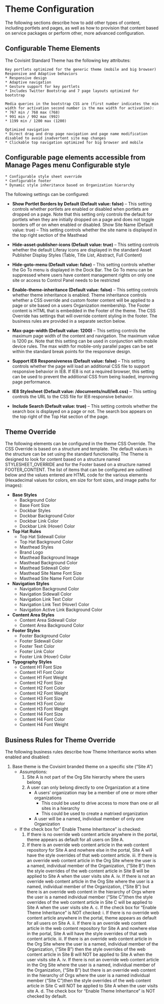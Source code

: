 # Theme Configuration
The following sections describe how to add other types of content, including portlets and pages, as well as how to provision that content based on service packages or perform other, more advanced configuration.

## Configurable Theme Elements
The Covisint Standard Theme has the following key attributes:
```
Key portlets optimized for the generic theme (mobile and big browser) Responsive and Adaptive behaviors
* Responsive design
* Adaptive navigation
* Gesture support for key portlets
* Includes Twitter Bootstrap and 7 page layouts optimized for bootstrap
```
```
Media queries in the bootstrap CSS are (first number indicates the min width for activation second number is the max width for activation):
* 767 min / 768 max (768)
* 991 min / 992 max (992)
* 1199 min / 1200 max (1200)
```
```
Optimized navigation
* Direct drag and drop page navigation and page name modification disabled to avoid inadvertent site map changes
* Clickable top navigation optimized for big browser and mobile
```
## Configurable page elements accessible from Manage Pages menu Configurable style
    * Configurable style sheet override
    * Configurable footer
    * Dynamic style inheritance based on Organization hierarchy             
The following settings can be configured:
* **Show Portlet Borders by Default (Default value: false)** – This setting controls whether portlets are enabled or disabled when portlets are dropped on a page.  Note that this setting only controls the default for portlets when they are initially dropped on a page and does not toggle borders off or on when enabled or disabled. Show Site Name (Default value: true) – This setting controls whether the site name is displayed in the top right section of the Masthead
 
* **Hide-asset-publisher-icons (Default value: true)** – This setting controls whether the default Liferay icons are displayed in the standard Asset Publisher Display Styles (Table, Title List, Abstract, Full Content)
* **Hide-goto-menu (Default value: false)** – This setting controls whether the Go To menu is displayed in the Dock Bar.  The Go To menu can be suppressed where users have content management rights on only one site or access to Control Panel needs to be restricted
* **Enable-theme-inheritance (Default value: false)** – This setting controls whether theme inheritance is enabled.  Theme inheritance controls whether a CSS override and custom footer content will be applied to a page or site based on a users Organization membership.  The Footer content is HTML that is embedded in the Footer of the theme.  The CSS Override has settings that will override content styling in the footer.  The business rules are provided in a separate section below.
* **Max-page-width (Default value: 1200)** – This setting controls the maximum page width of the content and navigation.  The maximum value is 1200 px.  Note that this setting can be used in conjunction with mobile device rules.  The max width for mobile-only parallel pages can be set within the standard break points for the responsive design.
* **Support IE8 Responsiveness (Default value: false)** – This setting controls whether the page will load an additional CSS file to support responsive behavior in IE8.  If IE8 is not a required browser, this setting can be used to prevent the additional CSS from being loaded, improving page performance.
* **IE8 Stylesheet (Default value: /documents/null/ie8.css)** – This setting controls the URL to the CSS file for IE8 responsive behavior.
* **Include Search (Default value: true)** – This setting controls whether the search box is displayed on a page or not.  The search box appears on the top right of the Top Hat section of the page.

## Theme Override
The following elements can be configured in the theme CSS Override.  The CSS Override is based on a structure and template.  The default values in the structure can be set using the standard functionality.  The Theme is designed to look for content based on a structure named STYLESHEET_OVERRIDE and for the Footer based on a structure named FOOTER_CONTENT.  The list of items that can be configured are outlined below and the values entered are HTML code for the various elements (Hexadecimal values for colors, em size for font sizes, and image paths for images):
* **Base Styles**
    * Background Color
    * Base Font Size
    * Dockbar Styles
    * Dockbar Background Color
    * Dockbar Link Color
    * Dockbar Link (Hover) Color
* **Top Hat Rules**
    * Top Hat Sidewall Color
    * Top Hat Background Color
    * Masthead Styles
    * Brand Logo
    * Masthead Background Image
    * Masthead Background Color
    * Masthead Sidewall Color
    * Masthead Site Name Font Size
    * Masthead Site Name Font Color
* **Navigation Styles**
    * Navigation Background Color
    * Navigation Sidewall Color
    * Navigation Link Text Color
    * Navigation Link Text (Hover) Color
    * Navigation Active Link Background Color
* **Content Area Styles**
    * Content Area Sidewall Color
    * Content Area Background Color
* **Footer Styles**
    * Footer Background Color
    * Footer Sidewall Color
    * Footer Text Color
    * Footer Link Color
    * Footer Link (Hover) Color
* **Typography Styles**
    * Content H1 Font Size
    * Content H1 Font Color
    * Content H1 Font Weight
    * Content H2 Font Size
    * Content H2 Font Color
    * Content H2 Font Weight
    * Content H3 Font Size
    * Content H3 Font Color
    * Content H3 Font Weight
    * Content H4 Font Size
    * Content H4 Font Color
    * Content H4 Font Weight

## Business Rules for Theme Override
The following business rules describe how Theme Inheritance works when enabled and disabled:
1. Base theme is the Covisint branded theme on a specific site (“Site A”)
    * Assumptions:
        1. Site A is not part of the Org Site hierarchy where the users belong
        2. A user can only belong directly to one Organization at a time
            * A users’ organization may be a member of one or more other organizations
                * This could be used to drive access to more than one or all sites in a hierarchy
                * This could be used to create a matrixed organization
            * A user will be a named, individual member of only one Organization
    * If the check box for” Enable Theme Inheritance” is checked:
        1. If there is no override web content article anywhere in the portal, theme appears as default for all users on Site A.
        2. If there is an override web content article in the web content repository for Site A and nowhere else in the portal, Site A will have the style overrides of that web content article.
iii.	If there is an override web content article in the Org Site where the user is a named, individual member of the Organization, (“Site B”) then the style overrides of the web content article in Site B will be applied to Site A when the user visits site A.
iv.	If there is not an override web content article in the Org Site where the user is a named, individual member of the Organization, (“Site B”) but there is an override web content in the hierarchy of Orgs where the user is a named individual member (“Site C”)then the style overrides of the web content article in Site C will be applied to Site A when the user visits site A.
c.	If the check box for “Enable Theme Inheritance” is NOT checked:
i.	If there is no override web content article anywhere in the portal, theme appears as default for all users on Site A.
ii.	If there is an override web content article in the web content repository for Site A and nowhere else in the portal, Site A will have the style overrides of that web content article.
iii.	If there is an override web content article in the Org Site where the user is a named, individual member of the Organization, (“Site B”) then the style overrides of the web content article in Site B will NOT be applied to Site A when the user visits site A.
iv.	If there is not an override web content article in the Org Site where the user is a named, individual member of the Organization, (“Site B”) but there is an override web content in the hierarchy of Orgs where the user is a named individual member (“Site C”)then the style overrides of the web content article in Site C will NOT be applied to Site A when the user visits site A.
d.	The check box for “Enable Theme Inheritance” is NOT checked by default.

